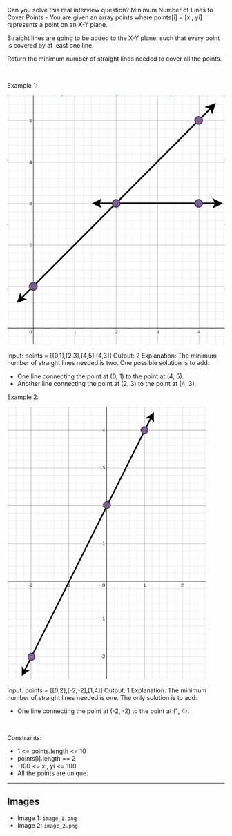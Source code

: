 Can you solve this real interview question? Minimum Number of Lines to Cover Points - You are given an array points where points[i] = [xi, yi] represents a point on an X-Y plane.

Straight lines are going to be added to the X-Y plane, such that every point is covered by at least one line.

Return the minimum number of straight lines needed to cover all the points.

 

Example 1:

![Example 1](./image_1.png)


Input: points = [[0,1],[2,3],[4,5],[4,3]]
Output: 2
Explanation: The minimum number of straight lines needed is two. One possible solution is to add:
- One line connecting the point at (0, 1) to the point at (4, 5).
- Another line connecting the point at (2, 3) to the point at (4, 3).


Example 2:

![Example 2](./image_2.png)


Input: points = [[0,2],[-2,-2],[1,4]]
Output: 1
Explanation: The minimum number of straight lines needed is one. The only solution is to add:
- One line connecting the point at (-2, -2) to the point at (1, 4).


 

Constraints:

 * 1 <= points.length <= 10
 * points[i].length == 2
 * -100 <= xi, yi <= 100
 * All the points are unique.

---

## Images

- Image 1: `image_1.png`
- Image 2: `image_2.png`

